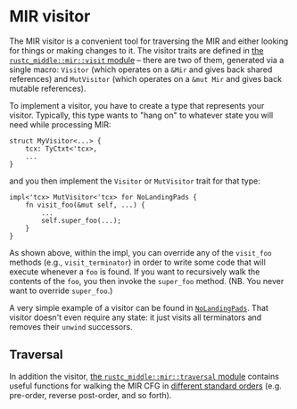 # MIR visitor

The MIR visitor is a convenient tool for traversing the MIR and either
looking for things or making changes to it. The visitor traits are
defined in [the `rustc_middle::mir::visit` module][m-v] – there are two of
them, generated via a single macro: `Visitor` (which operates on a
`&Mir` and gives back shared references) and `MutVisitor` (which
operates on a `&mut Mir` and gives back mutable references).

[m-v]: https://doc.rust-lang.org/nightly/nightly-rustc/rustc_middle/mir/visit/index.html

To implement a visitor, you have to create a type that represents
your visitor. Typically, this type wants to "hang on" to whatever
state you will need while processing MIR:

```rust,ignore
struct MyVisitor<...> {
    tcx: TyCtxt<'tcx>,
    ...
}
```

and you then implement the `Visitor` or `MutVisitor` trait for that type:

```rust,ignore
impl<'tcx> MutVisitor<'tcx> for NoLandingPads {
    fn visit_foo(&mut self, ...) {
        ...
        self.super_foo(...);
    }
}
```

As shown above, within the impl, you can override any of the
`visit_foo` methods (e.g., `visit_terminator`) in order to write some
code that will execute whenever a `foo` is found. If you want to
recursively walk the contents of the `foo`, you then invoke the
`super_foo` method. (NB. You never want to override `super_foo`.)

A very simple example of a visitor can be found in [`NoLandingPads`].
That visitor doesn't even require any state: it just visits all
terminators and removes their `unwind` successors.

[`NoLandingPads`]: https://doc.rust-lang.org/stable/nightly-rustc/rustc_mir/transform/no_landing_pads/struct.NoLandingPads.html

## Traversal

In addition the visitor, [the `rustc_middle::mir::traversal` module][t]
contains useful functions for walking the MIR CFG in
[different standard orders][traversal] (e.g. pre-order, reverse
post-order, and so forth).

[t]: https://doc.rust-lang.org/nightly/nightly-rustc/rustc_middle/mir/traversal/index.html
[traversal]: https://en.wikipedia.org/wiki/Tree_traversal

